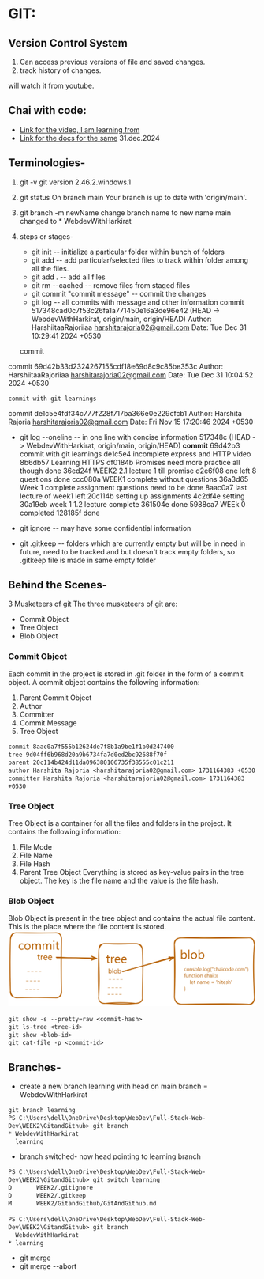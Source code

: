 # GIT:
## Version Control System
1. Can access previous versions of file and saved changes.
2. track history of changes.



will watch it from youtube.
## Chai with code: 
* [Link for the video, I am learning from](https://youtu.be/q8EevlEpQ2A?si=BazUX6eWBrwS9acd)
* [Link for the docs for the same](https://docs.chaicode.com/git-and-github/)
31.dec.2024


## Terminologies-
1. git -v
   git version 2.46.2.windows.1
2. git status
   On branch main
   Your branch is up to date with 'origin/main'.
3. git branch -m newName
   change branch name to new name
    main changed to   * WebdevWithHarkirat
4. steps or stages-
   * git init -- initialize a particular folder within bunch of folders
   * git add <file1> <file2> -- add particular/selected files to track within folder among all the files.
   * git add . -- add all files
   * git rm --cached <file1> -- remove files from staged files
   * git commit "commit message" -- commit the changes 
   * git log -- all commits with message and other information
commit 517348cad0c7f53c26fa1a771450e16a3de96e42 (HEAD -> WebdevWithHarkirat, origin/main, origin/HEAD)
Author: HarshiitaaRajoriiaa <harshitarajoria02@gmail.com>
Date:   Tue Dec 31 10:29:41 2024 +0530

    commit

commit 69d42b33d2324267155cdf18e69d8c9c85be353c
Author: HarshiitaaRajoriiaa <harshitarajoria02@gmail.com>
Date:   Tue Dec 31 10:04:52 2024 +0530

    commit with git learnings

commit de1c5e4fdf34c777f228f717ba366e0e229cfcb1
Author: Harshita Rajoria <harshitarajoria02@gmail.com>
Date:   Fri Nov 15 17:20:46 2024 +0530
  * git log --oneline  -- in one line with concise information
517348c (HEAD -> WebdevWithHarkirat, origin/main, origin/HEAD) **commit**
69d42b3 commit with git learnings
de1c5e4 incomplete express and HTTP video
8b6db57 Learning HTTPS
df0184b Promises need more practice all though done
36ed24f WEEK2 2.1 lecture 1 till promise
d2e6f08 one left 8 questions done
ccc080a WEEK1 complete without questions
36a3d65 Week 1 complete assignment questions need to be done
8aac0a7 last lecture of week1 left
20c114b setting up assignments
4c2df4e setting
30a19eb week 1 1.2 lecture complete
361504e done
5988ca7 WEEk 0 completed
128185f done


  * git ignore -- may have some confidential information 
  * git .gitkeep -- folders which are currently empty but will be in need in future, need to be tracked and but doesn't track empty folders, so .gitkeep file is made in same empty folder 


## Behind the Scenes-
3 Musketeers of git
The three musketeers of git are:

* Commit Object
* Tree Object
* Blob Object


### Commit Object
Each commit in the project is stored in .git folder in the form of a commit object. A commit object contains the following information:
1. Parent Commit Object
2. Author
3. Committer
4. Commit Message
5. Tree Object
```terminal
commit 8aac0a7f555b12624de7f8b1a9be1f1b0d247400
tree 9d04ff6b968d20a9b6734fa7d0ed2bc92688f70f
parent 20c114b424d11da096380106735f38555c01c211
author Harshita Rajoria <harshitarajoria02@gmail.com> 1731164383 +0530
committer Harshita Rajoria <harshitarajoria02@gmail.com> 1731164383 +0530
```

### Tree Object
Tree Object is a container for all the files and folders in the project. It contains the following information:

1. File Mode
2. File Name
3. File Hash
4. Parent Tree Object
Everything is stored as key-value pairs in the tree object. The key is the file name and the value is the file hash.

### Blob Object
Blob Object is present in the tree object and contains the actual file content. This is the place where the file content is stored.
![blob object](image.png)

``` terminal 
git show -s --pretty=raw <commit-hash>
git ls-tree <tree-id>
git show <blob-id>
git cat-file -p <commit-id>
```


## Branches-
* create a new branch learning with head on main branch = WebdevWithHarkirat
``` terminal
git branch learning
PS C:\Users\dell\OneDrive\Desktop\WebDev\Full-Stack-Web-Dev\WEEK2\GitandGithub> git branch
* WebdevWithHarkirat
  learning

```
* branch switched- now head pointing to learning branch
``` terminal 
PS C:\Users\dell\OneDrive\Desktop\WebDev\Full-Stack-Web-Dev\WEEK2\GitandGithub> git switch learning
D       WEEK2/.gitignore
D       WEEK2/.gitkeep
M       WEEK2/GitandGithub/GitAndGithub.md

PS C:\Users\dell\OneDrive\Desktop\WebDev\Full-Stack-Web-Dev\WEEK2\GitandGithub> git branch
  WebdevWithHarkirat
* learning
```
* git merge
* git merge --abort